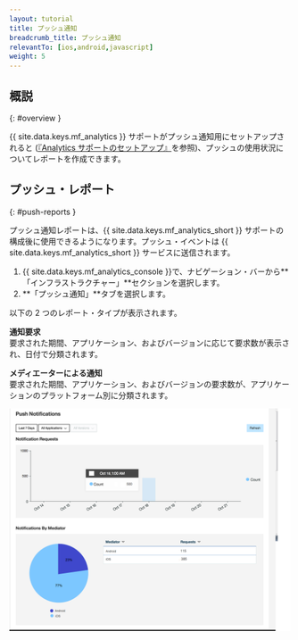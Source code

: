```yaml
---
layout: tutorial
title: プッシュ通知
breadcrumb_title: プッシュ通知
relevantTo: [ios,android,javascript]
weight: 5
---
```

<!-- NLS_CHARSET=UTF-8 -->
## 概説
{: #overview }

{{ site.data.keys.mf_analytics }} サポートがプッシュ通知用にセットアップされると ([『Analytics サポートのセットアップ』](../../../notifications/analytics/)を参照)、プッシュの使用状況についてレポートを作成できます。

## プッシュ・レポート
{: #push-reports }

プッシュ通知レポートは、{{ site.data.keys.mf_analytics_short }} サポートの構成後に使用できるようになります。プッシュ・イベントは {{ site.data.keys.mf_analytics_short }} サービスに送信されます。

1. {{ site.data.keys.mf_analytics_console }}で、ナビゲーション・バーから**「インフラストラクチャー」**セクションを選択します。
2. **「プッシュ通知」**タブを選択します。

以下の 2 つのレポート・タイプが表示されます。

**通知要求**  
要求された期間、アプリケーション、およびバージョンに応じて要求数が表示され、日付で分類されます。

**メディエーターによる通知**  
要求された期間、アプリケーション、およびバージョンの要求数が、アプリケーションのプラットフォーム別に分類されます。

![プッシュ通知レポート](pushNotifications.png)
